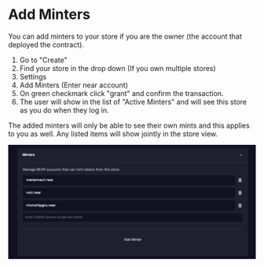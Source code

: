 # Add Minters

You can add minters to your store if you are the owner (the account that deployed the contract).&#x20;

1. Go to "Create"
2. Find your store in the drop down (If you own multiple stores)
3. Settings
4. Add Minters (Enter near account)
5. On green checkmark click "grant" and confirm the transaction.
6. The user will show in the list  of "Active Minters" and will see this store as you do when they log in.&#x20;

The added minters will only be able to see their own mints and this applies to you as well. Any listed items will show jointly in the store view.

![](<../../.gitbook/assets/Screen Shot 2022-04-19 at 9.40.43 AM.png>)
